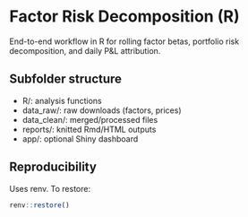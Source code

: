 # Factor Risk Decomposition (R)

End-to-end workflow in R for rolling factor betas, portfolio risk decomposition, and daily P&L attribution.

## Subfolder structure
- R/: analysis functions
- data_raw/: raw downloads (factors, prices)
- data_clean/: merged/processed files
- reports/: knitted Rmd/HTML outputs
- app/: optional Shiny dashboard

## Reproducibility
Uses renv. To restore:
```r
renv::restore()